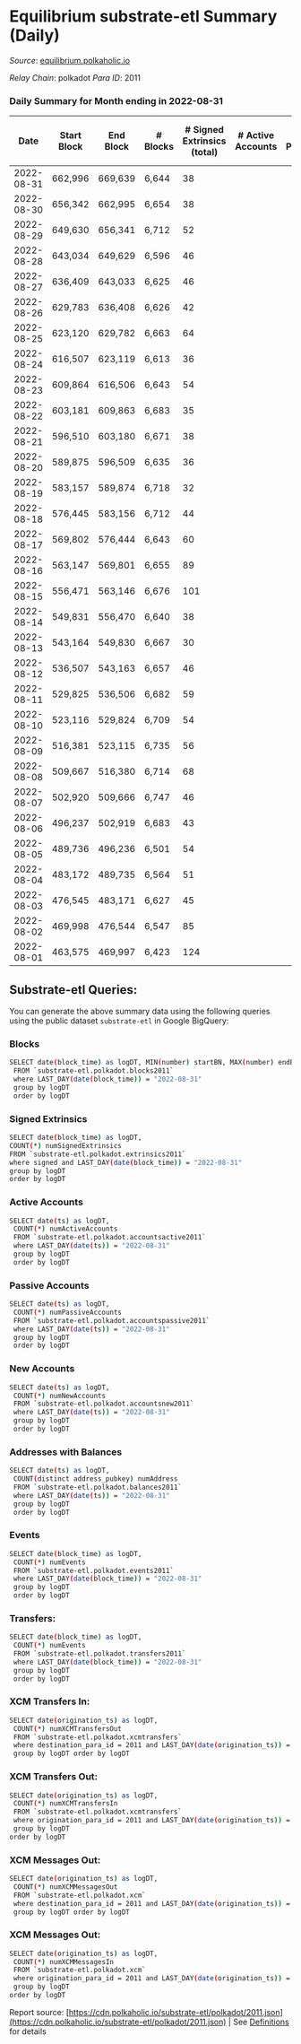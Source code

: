 # Equilibrium substrate-etl Summary (Daily)

_Source_: [equilibrium.polkaholic.io](https://equilibrium.polkaholic.io)

*Relay Chain*: polkadot
*Para ID*: 2011



### Daily Summary for Month ending in 2022-08-31


| Date | Start Block | End Block | # Blocks | # Signed Extrinsics (total) | # Active Accounts | # Passive | # New | # Addresses with Balances | # Events | # Transfers | # XCM Transfers In | # XCM Transfers Out | # XCM In | # XCM Out | Issues | 
| ---- | ----------- | --------- | -------- | --------------------------- | ----------------- | --------- | ----- | ------------------------- | -------- | ----------- | ------------------ | ------------------- | -------- | --------- | ------ |
| 2022-08-31 | 662,996 | 669,639 | 6,644 | 38 |  |  |  | 7,514 | 151,423 |   |   |   |  |  |  |
| 2022-08-30 | 656,342 | 662,995 | 6,654 | 38 |  |  |  |  | 150,844 |   |   |   |  |  |  |
| 2022-08-29 | 649,630 | 656,341 | 6,712 | 52 |  |  |  |  | 151,859 |   |   |   |  |  |  |
| 2022-08-28 | 643,034 | 649,629 | 6,596 | 46 |  |  |  |  | 149,700 |   |   |   |  |  |  |
| 2022-08-27 | 636,409 | 643,033 | 6,625 | 46 |  |  |  |  | 150,348 |   |   |   |  |  |  |
| 2022-08-26 | 629,783 | 636,408 | 6,626 | 42 |  |  |  |  | 150,381 |   |   |   |  |  |  |
| 2022-08-25 | 623,120 | 629,782 | 6,663 | 64 |  |  |  |  | 151,324 |   |   |   |  |  |  |
| 2022-08-24 | 616,507 | 623,119 | 6,613 | 36 |  |  |  | 7,362 | 150,116 |   |   |   |  |  |  |
| 2022-08-23 | 609,864 | 616,506 | 6,643 | 54 |  |  |  | 7,361 | 150,786 |   |   |   |  |  |  |
| 2022-08-22 | 603,181 | 609,863 | 6,683 | 35 |  |  |  | 7,357 | 151,659 |   |   |   |  |  |  |
| 2022-08-21 | 596,510 | 603,180 | 6,671 | 38 |  |  |  | 7,355 | 151,245 |   |   |   |  |  |  |
| 2022-08-20 | 589,875 | 596,509 | 6,635 | 36 |  |  |  | 7,353 | 150,571 |   |   |   |  |  |  |
| 2022-08-19 | 583,157 | 589,874 | 6,718 | 32 |  |  |  | 7,350 | 152,392 |   |   |   |  |  |  |
| 2022-08-18 | 576,445 | 583,156 | 6,712 | 44 |  |  |  | 7,350 | 152,356 |   |   |   |  |  |  |
| 2022-08-17 | 569,802 | 576,444 | 6,643 | 60 |  |  |  | 7,346 | 150,808 |   |   |   |  |  |  |
| 2022-08-16 | 563,147 | 569,801 | 6,655 | 89 |  |  |  | 7,332 | 151,248 |   |   |   |  |  |  |
| 2022-08-15 | 556,471 | 563,146 | 6,676 | 101 |  |  |  | 7,318 | 150,675 |   |   |   |  |  |  |
| 2022-08-14 | 549,831 | 556,470 | 6,640 | 38 |  |  |  | 7,317 | 150,681 |   |   |   |  |  |  |
| 2022-08-13 | 543,164 | 549,830 | 6,667 | 30 |  |  |  | 7,316 | 151,271 |   |   |   |  |  |  |
| 2022-08-12 | 536,507 | 543,163 | 6,657 | 46 |  |  |  | 7,315 | 151,106 |   |   |   |  | 1 |  |
| 2022-08-11 | 529,825 | 536,506 | 6,682 | 59 |  |  |  | 7,314 | 151,459 |   |   |   |  |  |  |
| 2022-08-10 | 523,116 | 529,824 | 6,709 | 54 |  |  |  | 7,313 | 152,250 |   |   |   |  |  |  |
| 2022-08-09 | 516,381 | 523,115 | 6,735 | 56 |  |  |  | 7,312 | 152,847 |   |   |   | 2 |  |  |
| 2022-08-08 | 509,667 | 516,380 | 6,714 | 68 |  |  |  | 7,310 | 152,505 |   |   |   |  |  |  |
| 2022-08-07 | 502,920 | 509,666 | 6,747 | 46 |  |  |  | 7,306 | 153,108 |   |   |   |  |  |  |
| 2022-08-06 | 496,237 | 502,919 | 6,683 | 43 |  |  |  | 7,303 | 151,616 |   |   |   |  |  |  |
| 2022-08-05 | 489,736 | 496,236 | 6,501 | 54 |  |  |  | 7,303 | 147,607 |   |   |   |  |  |  |
| 2022-08-04 | 483,172 | 489,735 | 6,564 | 51 |  |  |  | 7,302 | 148,732 |   |   |   |  |  |  |
| 2022-08-03 | 476,545 | 483,171 | 6,627 | 45 |  |  |  | 7,300 | 150,423 |   |   |   |  |  |  |
| 2022-08-02 | 469,998 | 476,544 | 6,547 | 85 |  |  |  | 7,298 | 147,774 |   |   |   |  |  |  |
| 2022-08-01 | 463,575 | 469,997 | 6,423 | 124 |  |  |  | 7,293 | 145,719 |   |   |   |  |  |  |

## Substrate-etl Queries:
You can generate the above summary data using the following queries using the public dataset `substrate-etl` in Google BigQuery:

### Blocks
```bash
SELECT date(block_time) as logDT, MIN(number) startBN, MAX(number) endBN, COUNT(*) numBlocks 
 FROM `substrate-etl.polkadot.blocks2011`  
 where LAST_DAY(date(block_time)) = "2022-08-31" 
 group by logDT 
 order by logDT
```

### Signed Extrinsics
```bash
SELECT date(block_time) as logDT, 
COUNT(*) numSignedExtrinsics 
FROM `substrate-etl.polkadot.extrinsics2011`  
where signed and LAST_DAY(date(block_time)) = "2022-08-31" 
group by logDT 
order by logDT
```

### Active Accounts
```bash
SELECT date(ts) as logDT, 
 COUNT(*) numActiveAccounts 
 FROM `substrate-etl.polkadot.accountsactive2011` 
 where LAST_DAY(date(ts)) = "2022-08-31" 
 group by logDT 
 order by logDT
```

### Passive Accounts
```bash
SELECT date(ts) as logDT, 
 COUNT(*) numPassiveAccounts 
 FROM `substrate-etl.polkadot.accountspassive2011` 
 where LAST_DAY(date(ts)) = "2022-08-31" 
 group by logDT 
 order by logDT
```

### New Accounts
```bash
SELECT date(ts) as logDT, 
 COUNT(*) numNewAccounts 
 FROM `substrate-etl.polkadot.accountsnew2011` 
 where LAST_DAY(date(ts)) = "2022-08-31" 
 group by logDT
 order by logDT
```

### Addresses with Balances
```bash
SELECT date(ts) as logDT,
 COUNT(distinct address_pubkey) numAddress 
 FROM `substrate-etl.polkadot.balances2011` 
 where LAST_DAY(date(ts)) = "2022-08-31" 
 group by logDT 
 order by logDT
```

### Events
```bash
SELECT date(block_time) as logDT, 
 COUNT(*) numEvents 
 FROM `substrate-etl.polkadot.events2011` 
 where LAST_DAY(date(block_time)) = "2022-08-31" 
 group by logDT 
 order by logDT
```

### Transfers:
```bash
SELECT date(block_time) as logDT, 
 COUNT(*) numEvents 
 FROM `substrate-etl.polkadot.transfers2011` 
 where LAST_DAY(date(block_time)) = "2022-08-31" 
 group by logDT 
 order by logDT
```

### XCM Transfers In:
```bash
SELECT date(origination_ts) as logDT, 
 COUNT(*) numXCMTransfersOut 
 FROM `substrate-etl.polkadot.xcmtransfers` 
 where destination_para_id = 2011 and LAST_DAY(date(origination_ts)) = "2022-08-31" 
 group by logDT order by logDT
```

### XCM Transfers Out:
```bash
SELECT date(origination_ts) as logDT, 
 COUNT(*) numXCMTransfersIn 
 FROM `substrate-etl.polkadot.xcmtransfers` 
 where origination_para_id = 2011 and LAST_DAY(date(origination_ts)) = "2022-08-31" 
 group by logDT 
order by logDT
```

### XCM Messages Out:
```bash
SELECT date(origination_ts) as logDT, 
 COUNT(*) numXCMMessagesOut 
 FROM `substrate-etl.polkadot.xcm` 
 where destination_para_id = 2011 and LAST_DAY(date(origination_ts)) = "2022-08-31" 
 group by logDT order by logDT
```

### XCM Messages Out:
```bash
SELECT date(origination_ts) as logDT, 
 COUNT(*) numXCMMessagesIn 
 FROM `substrate-etl.polkadot.xcm` 
 where origination_para_id = 2011 and LAST_DAY(date(origination_ts)) = "2022-08-31" 
 group by logDT 
order by logDT
```


Report source: [https://cdn.polkaholic.io/substrate-etl/polkadot/2011.json](https://cdn.polkaholic.io/substrate-etl/polkadot/2011.json) | See [Definitions](/DEFINITIONS.md) for details
